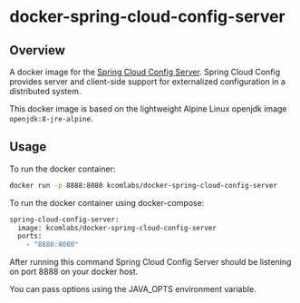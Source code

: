 # docker-spring-cloud-config-server

## Overview

A docker image for the [Spring Cloud Config Server](http://cloud.spring.io/spring-cloud-static/spring-cloud.html#_spring_cloud_config_server). Spring Cloud Config provides server and client-side support for externalized configuration in a distributed system.

This docker image is based on the lightweight Alpine Linux openjdk image `openjdk:8-jre-alpine`.

## Usage

To run the docker container:
```sh
docker run -p 8888:8080 kcomlabs/docker-spring-cloud-config-server
```

To run the docker container using docker-compose:
```sh
spring-cloud-config-server:
  image: kcomlabs/docker-spring-cloud-config-server
  ports:
    - "8888:8080"
```

After running this command Spring Cloud Config Server should be listening on port 8888 on your docker host.

You can pass options using the JAVA_OPTS environment variable.
